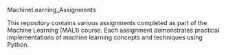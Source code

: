 MachineLearning_Assignments

This repository contains various assignments completed as part of the Machine Learning (MAL1) course. Each assignment demonstrates practical implementations of machine learning concepts and techniques using Python.
